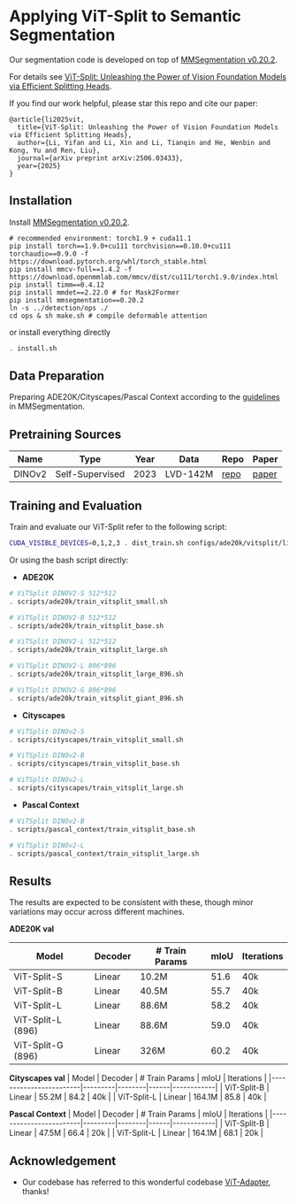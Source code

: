 # Applying ViT-Split to Semantic Segmentation

Our segmentation code is developed on top of [MMSegmentation v0.20.2](https://github.com/open-mmlab/mmsegmentation/tree/v0.20.2).

For details see [ViT-Split: Unleashing the Power of Vision Foundation Models via Efficient Splitting Heads](https://arxiv.org/pdf/2506.03433).

If you find our work helpful, please star this repo and cite our paper:

```
@article{li2025vit,
  title={ViT-Split: Unleashing the Power of Vision Foundation Models via Efficient Splitting Heads},
  author={Li, Yifan and Li, Xin and Li, Tianqin and He, Wenbin and Kong, Yu and Ren, Liu},
  journal={arXiv preprint arXiv:2506.03433},
  year={2025}
}
```

## Installation

Install [MMSegmentation v0.20.2](https://github.com/open-mmlab/mmsegmentation/tree/v0.20.2).

```
# recommended environment: torch1.9 + cuda11.1
pip install torch==1.9.0+cu111 torchvision==0.10.0+cu111 torchaudio==0.9.0 -f https://download.pytorch.org/whl/torch_stable.html
pip install mmcv-full==1.4.2 -f https://download.openmmlab.com/mmcv/dist/cu111/torch1.9.0/index.html
pip install timm==0.4.12
pip install mmdet==2.22.0 # for Mask2Former
pip install mmsegmentation==0.20.2
ln -s ../detection/ops ./
cd ops & sh make.sh # compile deformable attention
```

or install everything directly

```bash
. install.sh
```

## Data Preparation

Preparing ADE20K/Cityscapes/Pascal Context according to the [guidelines](https://github.com/open-mmlab/mmsegmentation/blob/master/docs/en/dataset_prepare.md#prepare-datasets) in MMSegmentation.

## Pretraining Sources
| Name          | Type       | Year | Data         | Repo                                                                                                    | Paper                                                                                                                                                                           |
| ------------- | ---------- | ---- | ------------ | ------------------------------------------------------------------------------------------------------- | ------------------------------------------------------------------------------------------------------------------------------------------------------------------------------- |
| DINOv2        | Self-Supervised        | 2023 | LVD-142M | [repo](https://github.com/facebookresearch/dinov2)                                            | [paper](https://arxiv.org/abs/2208.06366)     |


## Training and Evaluation
Train and evaluate our ViT-Split refer to the following script:
```bash
CUDA_VISIBLE_DEVICES=0,1,2,3 . dist_train.sh configs/ade20k/vitsplit/linear_dinov2_vitsplit_small_512_20k_ade20k.py 4 --seed 2023 
```

Or using the bash script directly:

- **ADE20K**
```bash
# ViTSplit DINOV2-S 512*512
. scripts/ade20k/train_vitsplit_small.sh

# ViTSplit DINOV2-B 512*512
. scripts/ade20k/train_vitsplit_base.sh

# ViTSplit DINOV2-L 512*512
. scripts/ade20k/train_vitsplit_large.sh

# ViTSplit DINOV2-L 896*896
. scripts/ade20k/train_vitsplit_large_896.sh

# ViTSplit DINOV2-G 896*896
. scripts/ade20k/train_vitsplit_giant_896.sh
```

- **Cityscapes**
```bash
# ViTSplit DINOv2-S
. scripts/cityscapes/train_vitsplit_small.sh

# ViTSplit DINOv2-B
. scripts/cityscapes/train_vitsplit_base.sh

# ViTSplit DINOv2-L
. scripts/cityscapes/train_vitsplit_large.sh
```

- **Pascal Context**
```bash
# ViTSplit DINOv2-B
. scripts/pascal_context/train_vitsplit_base.sh

# ViTSplit DINOv2-L
. scripts/pascal_context/train_vitsplit_large.sh
```

## Results
The results are expected to be consistent with these, though minor variations may occur across different machines.

**ADE20K val**

| Model                 | Decoder | # Train Params | mIoU | Iterations |
|------------------------|---------|--------|------|------------|
| ViT-Split-S   | Linear  | 10.2M  | 51.6 | 40k        |
| ViT-Split-B   | Linear  | 40.5M  | 55.7 | 40k        |
| ViT-Split-L   | Linear  | 88.6M  | 58.2 | 40k        |
| ViT-Split-L (896)   | Linear  | 88.6M  | 59.0 | 40k        |
| ViT-Split-G (896)   | Linear  | 326M  | 60.2 | 40k        |

**Cityscapes val**
| Model                 | Decoder | # Train Params | mIoU | Iterations |
|------------------------|---------|--------|------|------------|
| ViT-Split-B   | Linear  | 55.2M  | 84.2 | 40k        |
| ViT-Split-L   | Linear  | 164.1M  | 85.8 | 40k        |

**Pascal Context**
| Model                 | Decoder | # Train Params | mIoU | Iterations |
|------------------------|---------|--------|------|------------|
| ViT-Split-B   | Linear  | 47.5M  | 66.4 | 20k        |
| ViT-Split-L   | Linear  | 164.1M  | 68.1 | 20k        |

## Acknowledgement

- Our codebase has referred to this wonderful codebase [ViT-Adapter](https://github.com/czczup/ViT-Adapter), thanks!
